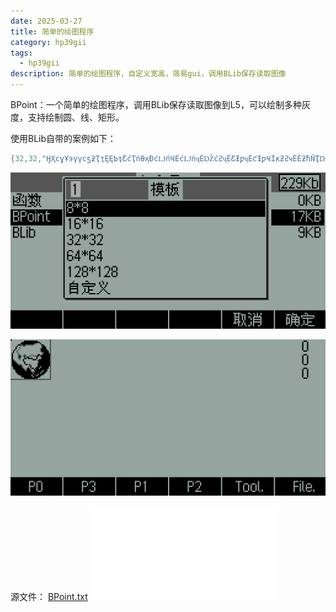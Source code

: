 ```yaml
---
date: 2025-03-27
title: 简单的绘图程序
category: hp39gii
tags:
  - hp39gii
description: 简单的绘图程序，自定义宽高，简易gui，调用BLib保存读取图像
---
```


BPoint：一个简单的绘图程序，调用BLib保存读取图像到L5，可以绘制多种灰度，支持绘制圆、线、矩形。

使用BLib自带的案例如下：

```c
{32,32,"ӇҲϲұҰ϶үүϲƽƻҬҭĘĘЬҭƸćҬńƟҳƉćǇńҸÉćǇńҷÉǄćƧҷÉƸƗƿҷÉƈƗƿҸÍĸƻƧҹÉÈƻħŇҬǅƋÉÈƻçåŅĥƍϯƻçŅƋҬǄϮƻħćÔƸƻËÈƛŇƗҭƈËϭċҭǄүϱËǅćҲϰËƼćұϱËĘǁøҭϱËϬǅãҬϱ×ϬǅþǇƈϭË×ϭŅüÔÔϬËćϮÑƼÌϮ×ǇϯÉŅϭË×ǇϴÝÈËćҬϴÉøƸ×ҭϲÙÔƸćүϰËËҮҰϰËƸҭҲϲұ"}
```

![left|320](/posts/files/Pasted%20image%2020250327230649.png)

![left|320](/posts/files/Pasted%20image%2020250327231435.png)


源文件：
<a href="/public/code/BPoint.txt" download>BPoint.txt</a>
![](/public/code/BPoint.txt)